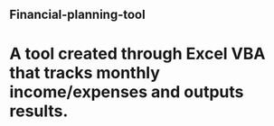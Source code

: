 ## Financial-planning-tool
# A tool created through Excel VBA that tracks monthly income/expenses and outputs results.  


